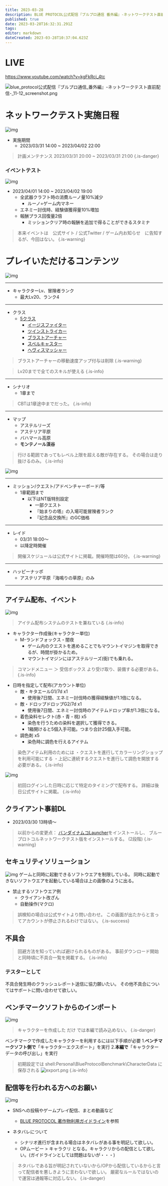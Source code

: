 ```yaml
---
title: 2023-03-28
description: BLUE PROTOCOL公式配信『ブルプロ通信 番外編』-ネットワークテスト直前配信-
published: true
date: 2023-03-28T16:32:31.291Z
tags: 
editor: markdown
dateCreated: 2023-03-28T10:37:04.623Z
---
```


# LIVE
https://www.youtube.com/watch?v=kgFkRcj_4tc

![blue_protocol公式配信『ブルプロ通信_番外編』-ネットワークテスト直前配信-_11-12_screenshot.png](/blue_protocol公式配信『ブルプロ通信_番外編』-ネットワークテスト直前配信-_11-12_screenshot.png)

# ネットワークテスト実施日程
![img](https://pbs.twimg.com/media/FsTWf5zaYAEciHm?format=jpg&name=small)
+ 実施期間
	+ 2023/03/31 14:00 ~ 2023/04/02 22:00
> 計画メンテナンス
> 2023/03/31 20:00 ~ 2023/03/31 21:00
{.is-danger}

### イベントテスト
![img](https://pbs.twimg.com/media/FsTe-9naMAAPl76?format=jpg&name=small)
+ 2023/04/01 14:00 ~ 2023/04/02 19:00
	+ 全武器クラフト時の消費ルーノ量10%減少
  		+ ルーノ=ゲーム内マネー
  + エネミー討伐時、経験値獲得量10%増加
  + 報酬プラス回復量2倍
  	+ ミッションクリア時の報酬を追加で得ることができるスタミナ
> 本来イベントは　公式サイト / 公式Twitter / ゲーム内お知らせ　に告知するが、今回はない。
{.is-warning}


# プレイいただけるコンテンツ
![img](https://pbs.twimg.com/media/FsTW9TaakAAgMbO?format=png&name=small)

---

+ キャラクターLv、冒険者ランク
  + 最大Lv20、ランク4

---


+ クラス
  + [5クラス](/クラス/)
    + [イージスファイター](/クラス/イージスファイター)
    + [ツインストライカー](/クラス/ツインストライカー)
    + [ブラストアーチャー](/クラス/ブラストアーチャー)
    + [スペルキャスター](/クラス/スペルキャスター)
    + [ヘヴィスマッシャー](/クラス/ヘヴィスマッシャー)
> ブラストアーチャーの移動速度アップ付与は削除
{.is-warning}

> Lv20までで全てのスキルが使える
{.is-info}

---

+ シナリオ
  + 1章まで
> CBTは1章途中までだった。
{.is-info}

---

+ マップ
  + アステルリーズ
  + アステリア平原
  + バハマール高原
  + **モンテノール渓谷**
> 行ける範囲であってもレベル上限を超える敵が存在する。
> その場合は走り抜けるのみ。
{.is-info}

![img](https://pbs.twimg.com/media/FsTbxzJaYAQ5bQ_?format=jpg&name=small)

---

+ ミッション/クエスト/アドベンチャーボード/等
  + 1章範囲まで
    + 以下はNT版特別設定
      + 一部クエスト
      + 『始まりの塔』の入場可能冒険者ランク
      + 『記念品交換所』のGC価格

---

+ レイド
  + 03/31 18:00～
  + 以降定時開催
>   開催スケジュールは公式サイトに掲載。開催時間は60分。
{.is-warning}

---

+ ハッピーナッポ
  + アステリア平原『海鳴りの草原』のみ

---

## アイテム配布、イベント
![img](https://pbs.twimg.com/media/FsTdx75aIAEO1FO?format=jpg&name=small)

> アイテム配布システムのテストを兼ねている
{.is-info}

+ キャラクター作成後(キャラクター単位)
	+ M-ランドフォックス・闇夜
		+ ゲーム内のクエストを進めることでもマウントイマジンを取得できるが、時間が掛かるため。
		+ マウントイマジンにはアステルリーズ(街)でも乗れる。
> コマンドメニュー ＞ 受信ボックス より受け取り、装備する必要がある。
{.is-info}

+ 日時を指定して配布(アカウント単位)
	+ 敵・キタエールG1/7d x1
 		+ 使用後7日間、エネミー討伐時の獲得経験値が1.1倍になる。
	+ 敵・ドロップドロップG2/7d x1
 		+ 使用後7日間、エネミー討伐時のアイテムドロップ率が1.3倍になる。
	+ 着色染料セレクト(赤・青・桃) x5
 		+ 染色を行うための染料を選択して獲得できる。
 		+ 1箱開けると5個入手可能。つまり合計25個入手可能。
	+ 調色剤 x5
		+ 染色時に調色を行えるアイテム

> 染色アイテム利用のためには
> ・クエストを進行してカラーリングショップを利用可能にする
> ・上記に連続するクエストを進行して調色を開放する
> 必要がある。
{.is-info}

![img](https://pbs.twimg.com/media/FsTexHeaQAA3qeP?format=jpg&name=small)
> 初回ログインした日時に応じて特定のタイミングで配布する。
> 詳細は後日公式サイトに掲載。
{.is-info}




## クライアント事前DL
+ 2023/03/30 13時頃～
> 以前からの変更点：
> [バンダイナムコLauncher](https://object-bnolauncher-ct.bandainamco-ol.jp/html/download/index.html)をインストールし、
> ブループロトコルネットワークテスト版をインストールする。
(2段階)
{.is-warning}

## セキュリティソリューション
![img](https://pbs.twimg.com/media/FsTgHfKagAEmQqZ?format=jpg&name=small)
ゲームと同時に起動できるソフトウエアを制限している。
同時に起動できないソフトウエアを起動している場合は上の画像のように出る。

+ 禁止するソフトウエア例
	+ クライアント改ざん
	+ 自動操作(マクロ)

> 誤検知の場合は公式サイトより問い合わせ。
> この画面が出たからと言ってアカウントが停止されるわけではない。
{.is-success}

## 不具合
> 回避方法を知っていれば避けられるものがある。
> 事前ダウンロード開始と同時頃に不具合一覧を掲載する。
{.is-info}

### テスターとして
不具合発生時のクラッシュレポート送信に協力願いたい。
その他不具合についてはサポートに問い合わせて欲しい。

## ベンチマークソフトからのインポート
![img](https://pbs.twimg.com/media/FsThSMKaEAALX1w?format=jpg&name=small)

> キャラクターを作成した だけ では本編で読み込めない。
{.is-danger}

ベンチマークで作成したキャラクターを利用するには以下手順が必要
1.**ベンチマークソフト側で**「キャラクターエクスポート」を実行
2.**本編で**「キャラクターデータの呼び出し」を実行

> 初期設定では
> shell:Personal\BlueProtocolBenchmark\CharacterData
> に保存される
![export.png](/export.png)
{.is-info}

## 配信等を行われる方へのお願い
![img](https://pbs.twimg.com/media/FsTi_7maMAM_vc6?format=jpg&name=small)
+ SNSへの投稿やゲームプレイ配信、まとめ動画など
	+ [BLUE PROTOCOL 著作物利用ガイドライン](https://blue-protocol.com/support/guideline/copyright)を参照

+ ネタバレについて
	+ シナリオ進行が含まれる場合はネタバレがある事を明記して欲しい。
  + OPムービー > キャラクリ となる。キャラクリからの配信として欲しい。(ガイドラインとしては問題はないが・・・)
> ネタバレである旨が明記されていないから/OPから配信しているからと言って配信者を悪しきように言わないで欲しい。
> 厳密なルールではないので運営は通報等に対応しない。
{.is-danger}

